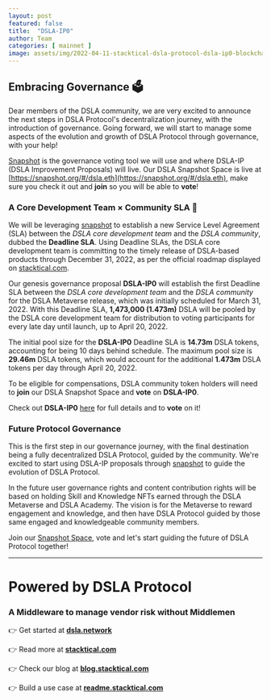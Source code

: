 ```yaml
---
layout: post
featured: false
title:  "DSLA-IP0"
author: Team
categories: [ mainnet ]
image: assets/img/2022-04-11-stacktical-dsla-protocol-dsla-ip0-blockchain-cryptocurrency-fintech-legaltech-insurtech-itsm-slm-sla-defi-nft.jpg
---
```


## Embracing Governance 🗳️

Dear members of the DSLA community, we are very excited to announce the next steps in DSLA Protocol's decentralization journey, with the introduction of governance. Going forward, we will start to manage some aspects of the evolution and growth of DSLA Protocol through governance, with your help!

[Snapshot](https://snapshot.org/#/dsla.eth) is the governance voting tool we will use and where DSLA-IP (DSLA Improvement Proposals) will live. Our DSLA Snapshot Space is live at [https://snapshot.org/#/dsla.eth](https://snapshot.org/#/dsla.eth), make sure you check it out and **join** so you will be able to **vote**!

### A Core Development Team × Community SLA 🤝

We will be leveraging [snapshot](https://snapshot.org/#/dsla.eth) to establish a new Service Level Agreement (SLA) between the *DSLA core development team* and the *DSLA community*, dubbed the **Deadline SLA**. Using Deadline SLAs, the DSLA core development team is committing to the timely release of DSLA-based products through December 31, 2022, as per the official roadmap displayed on [stacktical.com](https://stacktical.com). 

Our genesis governance proposal **DSLA-IP0** will establish the first Deadline SLA between the *DSLA core development team* and the *DSLA community* for the DSLA Metaverse release, which was initially scheduled for March 31, 2022. With this Deadline SLA, **1,473,000 (1.473m)** DSLA will be pooled by the DSLA core development team for distribution to voting participants for every late day until launch, up to April 20, 2022.

The initial pool size for the **DSLA-IP0** Deadline SLA is **14.73m** DSLA tokens, accounting for being 10 days behind schedule. The maximum pool size is **29.46m** DSLA tokens, which would account for the additional **1.473m** DSLA tokens per day through April 20, 2022.

To be eligible for compensations, DSLA community token holders will need to **join** our DSLA Snapshot Space and **vote** on **DSLA-IP0**.

Check out **DSLA-IP0** [here](https://snapshot.org/#/dsla.eth/proposal/0xd117bef5d602d04ad4f6868341dc81f6e7e8b58350d0ab95bd71673c3e5b3cf0) for full details and to **vote** on it!

### Future Protocol Governance

This is the first step in our governance journey, with the final destination being a fully decentralized DSLA Protocol, guided by the community. We're excited to start using DSLA-IP proposals through [snapshot](https://snapshot.org/#/dsla.eth/) to guide the evolution of DSLA Protocol.

In the future user governance rights and content contribution rights will be based on holding Skill and Knowledge NFTs earned through the DSLA Metaverse and DSLA Academy. The vision is for the Metaverse to reward engagement and knowledge, and then have DSLA Protocol guided by those same engaged and knowledgeable community members.

Join our [Snapshot Space](https://snapshot.org/#/dsla.eth), vote and let's start guiding the future of DSLA Protocol together!

---

# Powered by DSLA Protocol

### A Middleware to manage vendor risk without Middlemen

👉 Get started at **[dsla.network](https://dsla.network)** 

👉 Read more at [**stacktical.com**](https://stacktical.com)

👉 Check our blog at [**blog.stacktical.com**](https://blog.stacktical.com)

👉 Build a use case at [**readme.stacktical.com**](https://readme.stacktical.com/developer-guide/)
